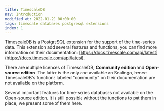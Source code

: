 ```yaml
---
title: TimescaleDB
nav: Introduction
modified_at: 2022-01-21 00:00:00
tags: timescale databases postgresql extensions
index: 1
---
```


TimescaleDB is a PostgreSQL extension for the support of the time-series data.
This extension add several features and functions, you can find more information
on their documentation: [https://docs.timescale.com/api/latest](https://docs.timescale.com/api/latest).

There are multiple licences of TimescaleDB, __Community edition__ and
__Open-source edition__. The latter is the only one available on Scalingo, hence
TimescaleDB's functions labeled "community" on their documentation
are not available on the platform.

Several important features for time-series databases not available on the
Open-source edition. It is still possible without the functions to put them in
place, we present some of them here.
